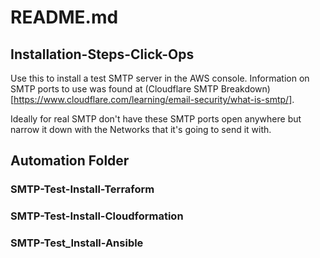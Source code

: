 # README.md

## Installation-Steps-Click-Ops

Use this to install a test SMTP server in the AWS console. Information on SMTP ports to use was found at (Cloudflare SMTP Breakdown)[https://www.cloudflare.com/learning/email-security/what-is-smtp/]. 

Ideally for real SMTP don't have these SMTP ports open anywhere but narrow it down with the Networks that it's going to send it with.

## Automation Folder

### SMTP-Test-Install-Terraform

### SMTP-Test-Install-Cloudformation

### SMTP-Test_Install-Ansible

